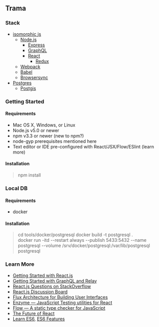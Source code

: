 ## Trama

 
### Stack

- [isomorphic js](http://nerds.airbnb.com/isomorphic-javascript-future-web-apps/)
    - [Node.js](https://nodejs.org/) 
        - [Express](http://expressjs.com/)
        - [GraphQL](http://graphql.org/)
        - [React](https://facebook.github.io/react/)
            - [Redux]()
    - [Webpack](http://webpack.github.io/)
    - [Babel](http://babeljs.io/)
    - [Browsersync](http://www.browsersync.io/)
- [Postgres]()
    - [Postgis]()

### Getting Started

#### Requirements

- Mac OS X, Windows, or Linux
- Node.js v5.0 or newer
- npm v3.3 or newer (new to npm?)
- node-gyp prerequisites mentioned here
- Text editor or IDE pre-configured with React/JSX/Flow/ESlint (learn more)

#### Installation

> npm install

### Local DB

#### Requirements


- docker

#### Installation

> cd tools/docker/postgresql 
> docker build -t postgresql .  
> docker run -itd --restart always --publish 5433:5432 --name postgresql --volume /srv/docker/postgresql:/var/lib/postgresql postgresql

### Learn More

  * [Getting Started with React.js](http://facebook.github.io/react/)
  * [Getting Started with GraphQL and Relay](https://quip.com/oLxzA1gTsJsE)
  * [React.js Questions on StackOverflow](http://stackoverflow.com/questions/tagged/reactjs)
  * [React.js Discussion Board](https://discuss.reactjs.org/)
  * [Flux Architecture for Building User Interfaces](http://facebook.github.io/flux/)
  * [Enzyme — JavaScript Testing utilities for React](http://airbnb.io/enzyme/)
  * [Flow — A static type checker for JavaScript](http://flowtype.org/)
  * [The Future of React](https://github.com/reactjs/react-future)
  * [Learn ES6](https://babeljs.io/docs/learn-es6/), [ES6 Features](https://github.com/lukehoban/es6features#readme)


